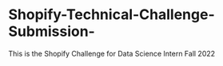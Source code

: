 # Shopify-Technical-Challenge-Submission-


This is the Shopify Challenge for Data Science Intern Fall 2022

